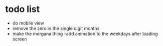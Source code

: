 # todo list

- do mobile view
- remove the zero in the single digit months
- make the morgana thing
  -add animation to the weekdays after loading screen
